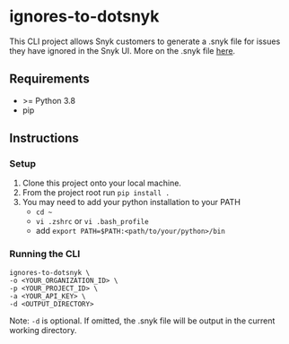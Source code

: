 # ignores-to-dotsnyk

This CLI project allows Snyk customers to generate a .snyk file for issues they have ignored in the Snyk UI. More on the .snyk file [here](https://docs.snyk.io/snyk-cli/test-for-vulnerabilities/the-.snyk-file).

## Requirements
 - \>= Python 3.8
 - pip

## Instructions

### Setup
1. Clone this project onto your local machine.
2. From the project root run `pip install .`
3. You may need to add your python installation to your PATH
    - `cd ~`
    - `vi .zshrc` or `vi .bash_profile`
    - add `export PATH=$PATH:<path/to/your/python>/bin`

### Running the CLI
```
ignores-to-dotsnyk \
-o <YOUR_ORGANIZATION_ID> \
-p <YOUR_PROJECT_ID> \
-a <YOUR_API_KEY> \
-d <OUTPUT_DIRECTORY>
```
Note: `-d` is optional. If omitted, the .snyk file will be output in the current working directory.
